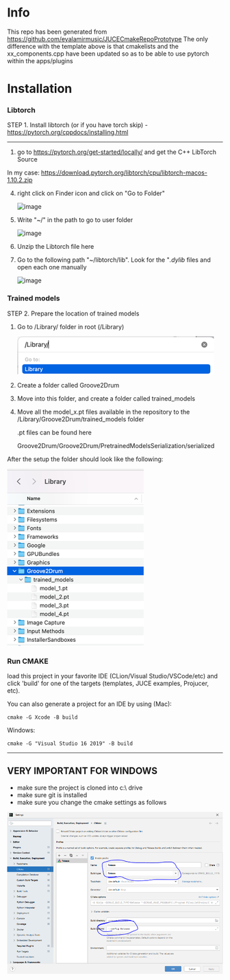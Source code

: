 

# Info
This repo has been generated from https://github.com/eyalamirmusic/JUCECmakeRepoPrototype
The only difference with the template above is that cmakelists and the xx_components.cpp have been updated so as to be able to use pytorch within the apps/plugins

# Installation

### Libtorch
STEP 1. Install libtorch (or if you have torch skip) - https://pytorch.org/cppdocs/installing.html

--------

1. go to https://pytorch.org/get-started/locally/ and get the C++ LibTorch Source

In my case:	https://download.pytorch.org/libtorch/cpu/libtorch-macos-1.10.2.zip

4. right click on Finder icon and click on "Go to Folder"

    <img width="182" alt="image" src="https://user-images.githubusercontent.com/35939495/182013337-4a1505b5-c50d-44dd-924d-9f54e9b4ea2c.png">

5. Write "~/" in the path to go to user folder

    <img width="460" alt="image" src="https://user-images.githubusercontent.com/35939495/182013369-9e9c1cd8-d70e-44d5-882f-c3f01854d46e.png">

6. Unzip the Libtorch file here

7. Go to the following path "~/libtorch/lib". Look for the "*.dylib* files and open each one manually

    <img width="1408" alt="image" src="https://user-images.githubusercontent.com/35939495/182013744-12ac339e-e01e-48a4-a247-b9873aba5e4d.png">	

### Trained models
STEP 2. Prepare the location of trained models

1. Go to /Library/ folder in root (/Library)

   ![img_1.png](img_1.png)

2. Create a folder called Groove2Drum
3. Move into this folder, and create a folder called  trained_models

4. Move all the model_x.pt files available in the repository to the /Library/Groove2Drum/trained_models folder
   

      .pt files can be found here
   
      Groove2Drum/Groove2Drum/PretrainedModelsSerialization/serialized
      
After the setup the folder should look like the following:

![img_2.png](img_2.png)

### Run CMAKE
load this project in your favorite IDE
(CLion/Visual Studio/VSCode/etc)
and click 'build' for one of the targets (templates, JUCE examples, Projucer, etc).

You can also generate a project for an IDE by using (Mac):
```
cmake -G Xcode -B build
```
Windows:
```
cmake -G "Visual Studio 16 2019" -B build
```


---------------------

## VERY IMPORTANT FOR WINDOWS
- make sure the project is cloned into c:\ drive
- make sure git is installed
- make sure you change the cmake settings as follows 

![winSettings.PNG](winSettings.PNG)

